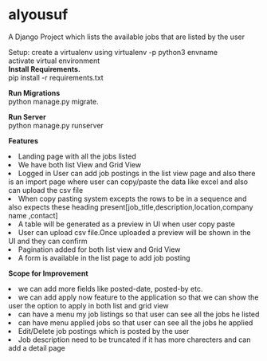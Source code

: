# alyousuf

A Django Project which lists the available jobs that are listed by the user

Setup:
create a virtualenv using virtualenv -p python3 envname<br>
activate virtual environment<br>
**Install Requirements.<br>**
pip install -r requirements.txt<br>

**Run Migrations**<br>
python manage.py migrate.

**Run Server**<br>
python manage.py runserver

**Features**<br>
<li>Landing page with all the jobs listed</li>
<li>We have both list View and Grid View</li>
<li>Logged in User can add job postings in the list view page and also there is an import page where user can copy/paste the data like excel and also can upload the csv file</li>
<li>When copy pasting system excepts the rows to be in a sequence and also expects these heading present[job_title,description,location,company name ,contact]</li>
<li>A table will be generated as a preview in UI when user copy paste</li>
<li>User can upload csv file.Once uploaded a preview will be shown in the UI and they can confirm</li>
<li>Pagination added for both list view and Grid View</li>
<li>A form is available in the list page to add job posting</li>

**Scope for Improvement**
<li>we can add more fields like posted-date, posted-by etc.</li>
<li>we can add apply now feature to the application so that we can show the user the option to apply in both list and grid view</li>
<li>can have a menu my job listings so that user can see all the jobs he listed</li>
<li>can have menu applied jobs so that user can see all the jobs he applied</li>
<li>Edit/Delete job postings which is posted by the user</li>
<li>Job description need to be truncated if it has more charecters and can add a detail page</li>
